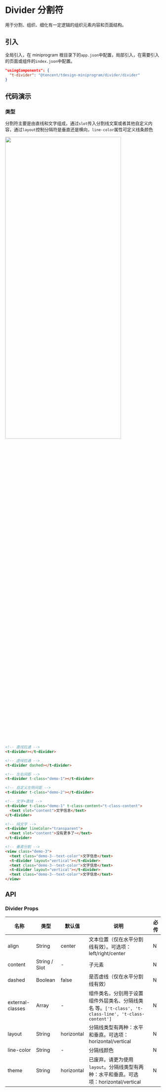 # Divider 分割符

用于分割、组织、细化有一定逻辑的组织元素内容和页面结构。

## 引入

全局引入，在 miniprogram 根目录下的`app.json`中配置，局部引入，在需要引入的页面或组件的`index.json`中配置。

```json
"usingComponents": {
  "t-divider": "@tencent/tdesign-miniprogram/divider/divider"
}
```

## 代码演示

### 类型

分割符主要是由直线和文字组成，通过`slot`传入分割线文案或者其他自定义内容，通过`layout`控制分隔符是垂直还是横向，`line-color`属性可定义线条颜色

<img src="https://tdesign.gtimg.com/miniprogram/readme/divider.png" width="375px" height="50%">

```html
<!-- 直线拉通 -->
<t-divider></t-divider>

<!-- 虚线拉通 -->
<t-divider dashed></t-divider>

<!-- 左右间距 -->
<t-divider t-class="demo-1"></t-divider>

<!-- 自定义左侧间距 -->
<t-divider t-class="demo-2"></t-divider>

<!-- 文字+直线 -->
<t-divider t-class="demo-1" t-class-content="t-class-content">
  <text slot="content">文字信息</text>
</t-divider>

<!-- 纯文字 -->
<t-divider lineColor="transparent">
  <text slot="content">没有更多了~</text>
</t-divider>

<!-- 垂直分割 -->
<view class="demo-3">
  <text class="demo-3--text-color">文字信息</text>
  <t-divider layout="vertical"></t-divider>
  <text class="demo-3--text-color">文字信息</text>
  <t-divider layout="vertical"></t-divider>
  <text class="demo-3--text-color">文字信息</text>
</view>
```

## API

### Divider Props
名称 | 类型 | 默认值 | 说明 | 必传
-- | -- | -- | -- | --
align | String | center | 文本位置（仅在水平分割线有效）。可选项：left/right/center | N
content | String / Slot | - | 子元素 | N
dashed | Boolean | false | 是否虚线（仅在水平分割线有效） | N
external-classes | Array | - | 组件类名，分别用于设置 组件外层类名、分隔线类名 等。`['t-class', 't-class-line', 't-class-content']` | N
layout | String | horizontal | 分隔线类型有两种：水平和垂直。可选项：horizontal/vertical | N
line-color | String | - | 分隔线颜色 | N
theme | String | horizontal | 已废弃。请更为使用 `layout`。分隔线类型有两种：水平和垂直。可选项：horizontal/vertical | N
